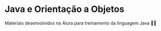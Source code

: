 # Java e Orientação a Objetos
Materiais desenvolvidos na Alura para treinamento da linguagem Java 👩‍💻
